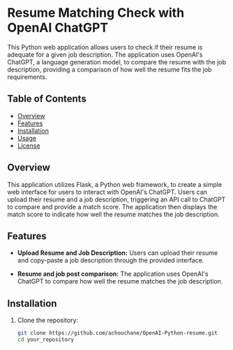 # Resume Matching Check with OpenAI ChatGPT

This Python web application allows users to check if their resume is adequate for a given job description. The application uses OpenAI's ChatGPT, a language generation model, to compare the resume with the job description, providing a comparison of how well the resume fits the job requirements.

## Table of Contents

- [Overview](#overview)
- [Features](#features)
- [Installation](#installation)
- [Usage](#usage)
- [License](#license)

## Overview

This application utilizes Flask, a Python web framework, to create a simple web interface for users to interact with OpenAI's ChatGPT. Users can upload their resume and a job description, triggering an API call to ChatGPT to compare and provide a match score. The application then displays the match score to indicate how well the resume matches the job description.

## Features

- **Upload Resume and Job Description:**
  Users can upload their resume and copy-paste a job description through the provided interface.

- **Resume and job post comparison:**
  The application uses OpenAI's ChatGPT to compare how well the resume matches the job description.

## Installation

1. Clone the repository:
   ```bash
   git clone https://github.com/achouchane/OpenAI-Python-resume.git
   cd your_repository
